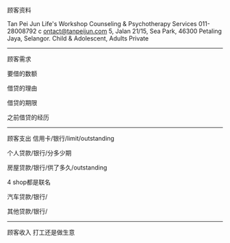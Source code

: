 顾客资料

Tan Pei Jun Life's Workshop Counseling & Psychotherapy Services
011-28008792 c
ontact@tanpeijun.com
5, Jalan 21/15, Sea Park, 46300 Petaling Jaya, Selangor. 
Child & Adolescent, Adults Private

-----------------
顾客需求


要借的数额

借贷的理由

借贷的期限

之前借贷的经历


--------------
顾客支出
信用卡/银行/limit/outstanding


个人贷款/银行/分多少期

房屋贷款/银行/供了多久/outstanding


4 shop都是联名

汽车贷款/银行/


其他贷款/银行/

-----------
顾客收入
打工还是做生意

